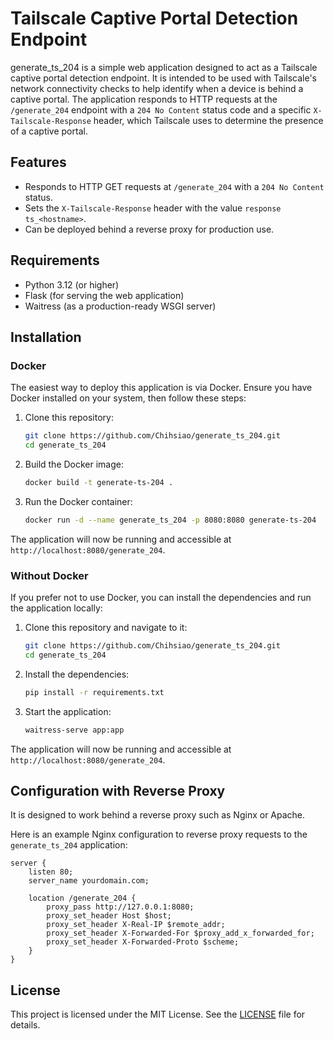 # Tailscale Captive Portal Detection Endpoint

generate_ts_204 is a simple web application designed to act as a Tailscale captive portal detection endpoint. It is intended to be used with Tailscale's network connectivity checks to help identify when a device is behind a captive portal. The application responds to HTTP requests at the `/generate_204` endpoint with a `204 No Content` status code and a specific `X-Tailscale-Response` header, which Tailscale uses to determine the presence of a captive portal.

## Features

- Responds to HTTP GET requests at `/generate_204` with a `204 No Content` status.
- Sets the `X-Tailscale-Response` header with the value `response ts_<hostname>`.
- Can be deployed behind a reverse proxy for production use.

## Requirements

- Python 3.12 (or higher)
- Flask (for serving the web application)
- Waitress (as a production-ready WSGI server)

## Installation

### Docker

The easiest way to deploy this application is via Docker. Ensure you have Docker installed on your system, then follow these steps:

1. Clone this repository:
   ```bash
   git clone https://github.com/Chihsiao/generate_ts_204.git
   cd generate_ts_204
   ```

2. Build the Docker image:
   ```bash
   docker build -t generate-ts-204 .
   ```

3. Run the Docker container:
   ```bash
   docker run -d --name generate_ts_204 -p 8080:8080 generate-ts-204
   ```

The application will now be running and accessible at `http://localhost:8080/generate_204`.

### Without Docker

If you prefer not to use Docker, you can install the dependencies and run the application locally:

1. Clone this repository and navigate to it:
   ```bash
   git clone https://github.com/Chihsiao/generate_ts_204.git
   cd generate_ts_204
   ```

2. Install the dependencies:
   ```bash
   pip install -r requirements.txt
   ```

3. Start the application:
   ```bash
   waitress-serve app:app
   ```

The application will now be running and accessible at `http://localhost:8080/generate_204`.

## Configuration with Reverse Proxy

It is designed to work behind a reverse proxy such as Nginx or Apache.

Here is an example Nginx configuration to reverse proxy requests to the `generate_ts_204` application:

```nginx
server {
    listen 80;
    server_name yourdomain.com;

    location /generate_204 {
        proxy_pass http://127.0.0.1:8080;
        proxy_set_header Host $host;
        proxy_set_header X-Real-IP $remote_addr;
        proxy_set_header X-Forwarded-For $proxy_add_x_forwarded_for;
        proxy_set_header X-Forwarded-Proto $scheme;
    }
}
```

## License

This project is licensed under the MIT License. See the [LICENSE](LICENSE) file for details.
